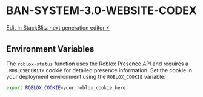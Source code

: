 # BAN-SYSTEM-3.0-WEBSITE-CODEX

[Edit in StackBlitz next generation editor ⚡️](https://stackblitz.com/~/github.com/TheRacBW/BAN-SYSTEM-3.0-WEBSITE-CODEX)

## Environment Variables

The `roblox-status` function uses the Roblox Presence API and requires a `.ROBLOSECURITY` cookie for detailed presence information. Set the cookie in your deployment environment using the `ROBLOX_COOKIE` variable:

```bash
export ROBLOX_COOKIE=your_roblox_cookie_here
```
